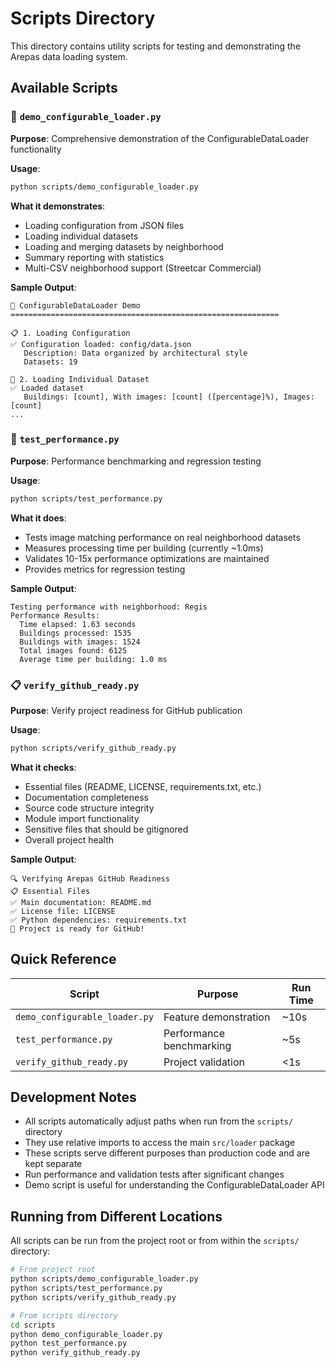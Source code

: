 # Scripts Directory

This directory contains utility scripts for testing and demonstrating the Arepas data loading system.

## Available Scripts

### 🎯 `demo_configurable_loader.py`
**Purpose**: Comprehensive demonstration of the ConfigurableDataLoader functionality

**Usage**:
```bash
python scripts/demo_configurable_loader.py
```

**What it demonstrates**:
- Loading configuration from JSON files
- Loading individual datasets
- Loading and merging datasets by neighborhood
- Summary reporting with statistics
- Multi-CSV neighborhood support (Streetcar Commercial)

**Sample Output**:
```
🎯 ConfigurableDataLoader Demo
============================================================

📋 1. Loading Configuration
✅ Configuration loaded: config/data.json
   Description: Data organized by architectural style
   Datasets: 19

🔄 2. Loading Individual Dataset
✅ Loaded dataset
   Buildings: [count], With images: [count] ([percentage]%), Images: [count]
...
```

### 🔬 `test_performance.py`
**Purpose**: Performance benchmarking and regression testing

**Usage**:
```bash
python scripts/test_performance.py
```

**What it does**:
- Tests image matching performance on real neighborhood datasets
- Measures processing time per building (currently ~1.0ms)
- Validates 10-15x performance optimizations are maintained
- Provides metrics for regression testing

**Sample Output**:
```
Testing performance with neighborhood: Regis
Performance Results:
  Time elapsed: 1.63 seconds
  Buildings processed: 1535
  Buildings with images: 1524
  Total images found: 6125
  Average time per building: 1.0 ms
```

### 📋 `verify_github_ready.py`
**Purpose**: Verify project readiness for GitHub publication

**Usage**:
```bash
python scripts/verify_github_ready.py
```

**What it checks**:
- Essential files (README, LICENSE, requirements.txt, etc.)
- Documentation completeness
- Source code structure integrity
- Module import functionality
- Sensitive files that should be gitignored
- Overall project health

**Sample Output**:
```
🔍 Verifying Arepas GitHub Readiness
📋 Essential Files
✅ Main documentation: README.md
✅ License file: LICENSE
✅ Python dependencies: requirements.txt
🚀 Project is ready for GitHub!
```

## Quick Reference

| Script | Purpose | Run Time |
|--------|---------|----------|
| `demo_configurable_loader.py` | Feature demonstration | ~10s |
| `test_performance.py` | Performance benchmarking | ~5s |
| `verify_github_ready.py` | Project validation | <1s |

## Development Notes

- All scripts automatically adjust paths when run from the `scripts/` directory
- They use relative imports to access the main `src/loader` package
- These scripts serve different purposes than production code and are kept separate
- Run performance and validation tests after significant changes
- Demo script is useful for understanding the ConfigurableDataLoader API

## Running from Different Locations

All scripts can be run from the project root or from within the `scripts/` directory:

```bash
# From project root
python scripts/demo_configurable_loader.py
python scripts/test_performance.py
python scripts/verify_github_ready.py

# From scripts directory
cd scripts
python demo_configurable_loader.py
python test_performance.py
python verify_github_ready.py
```
